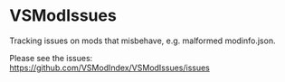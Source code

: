 # VSModIssues
Tracking issues on mods that misbehave, e.g. malformed modinfo.json.

Please see the issues: https://github.com/VSModIndex/VSModIssues/issues
